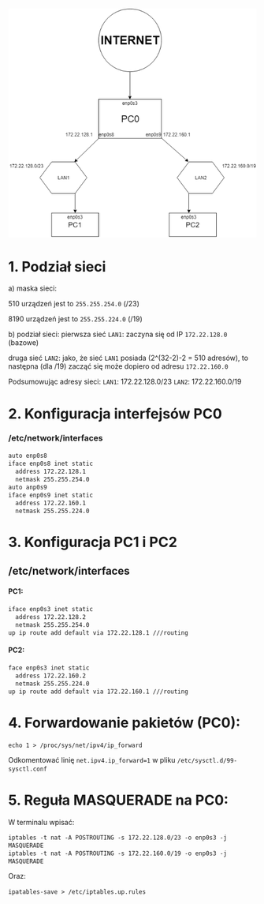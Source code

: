 ![sieć](sieć.png)

# 1. Podział sieci

a) maska sieci:

  510 urządzeń jest to ``255.255.254.0`` (/23)
  
  8190 urządzeń jest to ``255.255.224.0`` (/19)
  
b) podział sieci:
  pierwsza sieć ``LAN1``: zaczyna się od IP ``172.22.128.0`` (bazowe)
  
  druga sieć ``LAN2``: jako, że sieć ``LAN1`` posiada (2^(32-2)-2 = 510 adresów), to następna (dla /19) zacząć się może dopiero od adresu ``172.22.160.0``
  
  Podsumowując adresy sieci:
    ``LAN1``: 172.22.128.0/23
    ``LAN2``: 172.22.160.0/19

# 2. Konfiguracja interfejsów PC0

### /etc/network/interfaces

```
auto enp0s8
iface enp0s8 inet static
  address 172.22.128.1
  netmask 255.255.254.0
auto anp0s9
iface enp0s9 inet static
  address 172.22.160.1
  netmask 255.255.224.0
  ```
  
# 3. Konfiguracja PC1 i PC2

## /etc/network/interfaces

#### PC1:
```
iface enp0s3 inet static
  address 172.22.128.2
  netmask 255.255.254.0
up ip route add default via 172.22.128.1 ///routing 
```

#### PC2:
```
face enp0s3 inet static
  address 172.22.160.2
  netmask 255.255.224.0
up ip route add default via 172.22.160.1 ///routing
```

# 4. Forwardowanie pakietów (PC0):

``echo 1 > /proc/sys/net/ipv4/ip_forward``

Odkomentować linię ``net.ipv4.ip_forward=1`` w pliku ``/etc/sysctl.d/99-sysctl.conf``

# 5. Reguła MASQUERADE na PC0:

W terminalu wpisać:

```
iptables -t nat -A POSTROUTING -s 172.22.128.0/23 -o enp0s3 -j MASQUERADE
iptables -t nat -A POSTROUTING -s 172.22.160.0/19 -o enp0s3 -j MASQUERADE
```

Oraz:

``ipatables-save > /etc/iptables.up.rules``
